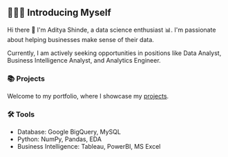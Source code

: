 ## 🙋🏻‍♂️ Introducing Myself

Hi there 👋 I'm Aditya Shinde, a data science enthusiast 📊. I'm passionate about helping businesses make sense of their data. 

Currently, I am actively seeking opportunities in positions like Data Analyst, Business Intelligence Analyst, and Analytics Engineer.

### 📚 Projects

Welcome to my portfolio, where I showcase my [projects]().

### 🛠️ Tools

- Database: Google BigQuery, MySQL
- Python: NumPy, Pandas, EDA
- Business Intelligence: Tableau, PowerBI, MS Excel
